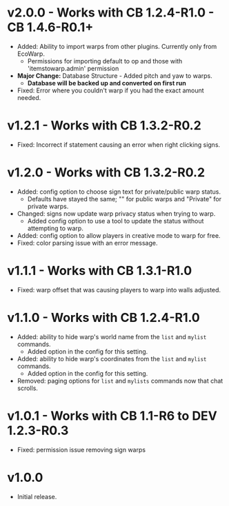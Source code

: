 # v2.0.0 - Works with CB 1.2.4-R1.0 - CB 1.4.6-R0.1+
- Added: Ability to import warps from other plugins. Currently only from EcoWarp.
    - Permissions for importing default to op and those with 'itemstowarp.admin' permission
- **Major Change:** Database Structure - Added pitch and yaw to warps.
    - **Database will be backed up and converted on first run**
- Fixed: Error where you couldn't warp if you had the exact amount needed.

# v1.2.1 - Works with CB 1.3.2-R0.2
- Fixed: Incorrect if statement causing an error when right clicking signs.

# v1.2.0 - Works with CB 1.3.2-R0.2
- Added: config option to choose sign text for private/public warp status.
	- Defaults have stayed the same; "" for public warps and "Private" for private warps.
- Changed: signs now update warp privacy status when trying to warp.
	- Added config option to use a tool to update the status without attempting to warp.
- Added: config option to allow players in creative mode to warp for free.
- Fixed: color parsing issue with an error message.

# v1.1.1 - Works with CB 1.3.1-R1.0
- Fixed: warp offset that was causing players to warp into walls adjusted.

# v1.1.0 - Works with CB 1.2.4-R1.0
- Added: ability to hide warp's world name from the `list` and `mylist` commands.
	- Added option in the config for this setting.
- Added: ability to hide warp's coordinates from the `list` and `mylist` commands.
	- Added option in the config for this setting.
- Removed: paging options for `list` and `mylists` commands now that chat scrolls.

# v1.0.1 - Works with CB 1.1-R6 to DEV 1.2.3-R0.3
- Fixed: permission issue removing sign warps

# v1.0.0
- Initial release.